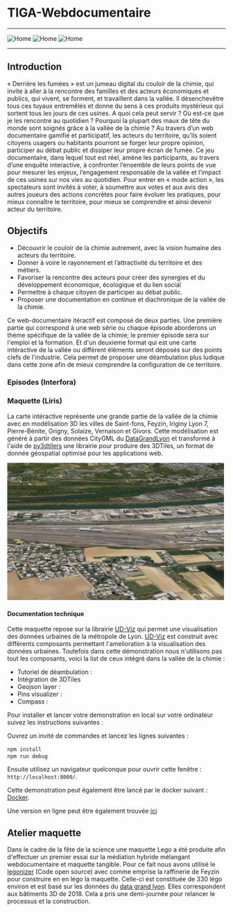# TIGA-Webdocumentaire
***
<p float="left">
<img src="https://github.com/VCityTeam/TIGA-Webdocumentaire/blob/main/documents/pictures/interfora.png" alt="Home" width="150"/>
<img src="https://github.com/VCityTeam/TIGA-Webdocumentaire/blob/main/documents/pictures/liris.png" alt="Home" width="150"/>
 <img src="https://github.com/VCityTeam/TIGA-Webdocumentaire/blob/main/documents/pictures/udl.png" alt="Home" width="150"/>
</p>

***

## Introduction

« Derrière les fumées » est un jumeau digital du couloir de la chimie, qui invite à aller à la rencontre des familles et des acteurs économiques et publics, qui vivent, se forment, et travaillent dans la vallée. Il désenchevêtre tous ces tuyaux entremêlés et donne du sens à ces produits mystérieux qui sortent tous les jours de ces usines. A quoi cela peut servir ? Où est-ce que je les rencontre au quotidien ? Pourquoi la plupart des maux de tête du monde sont soignés grâce à la vallée de la chimie ? Au travers d’un web documentaire gamifié et participatif, les acteurs du territoire, qu’ils soient citoyens usagers ou habitants pourront se forger leur propre opinion, participer au débat public et dissiper leur propre écran de fumée.
Ce jeu documentaire, dans lequel tout est réel, amène les participants, au travers d’une enquête interactive, à confronter l’ensemble de leurs points de vue pour mesurer les enjeux, l’engagement responsable de la vallée et l’impact de ces usines sur nos vies au quotidien. Pour entrer en « mode action », les spectateurs sont invités à voter, à soumettre aux votes et aux avis des autres joueurs des actions concrètes pour faire évoluer les pratiques, pour mieux connaître le territoire, pour mieux se comprendre et ainsi devenir acteur du territoire.


## Objectifs
* Découvrir le couloir de la chimie autrement, avec la vision humaine des acteurs du territoire.
* Donner à voire le rayonnement et l’attractivité du territoire et des métiers.
* Favoriser la rencontre des acteurs pour créer des synergies et du développement économique, écologique et du lien social
* Permettre à chaque citoyen de participer au débat public.
* Proposer une documentation en continue et diachronique de la vallée de la chimie.

Ce web-documentaire itéractif est composé de deux parties. Une première partie qui correspond à une web série ou chaque épisode aborderons un thème spécifique de la vallée de la chimie; le premier épisode sera sur l'emploi et la formation. Et d'un deuxieme format qui est une carte intéractive de la vallée ou différent éléments seront déposés sur des points clefs de l'industrie. Cela permet de proposer une déambulation plus ludique dans cette zone afin de mieux comprendre la configuration de ce territoire. 

### Episodes (Interfora)

### Maquette (Liris)
La carte intéractive représente une grande partie de la vallée de la chimie avec en modélisation 3D les villes de Saint-fons, Feyzin, Iriginy Lyon 7, Pierre-Bénite, Grigny, Solaize, Vernaison et Givors. Cette modélisation est généré à partir des données CityGML du [DataGrandLyon](https://data.grandlyon.com/jeux-de-donnees/maquettes-3d-texturees-2018-communes-metropole-lyon/donnees) et transformé à l'aide de [py3dtilers](https://github.com/VCityTeam/py3dtilers) une librairie pour produire des 3DTiles, un format de donnée géospatial optimisé pour les applications web. 

<p float="center">
<img src="/doc/img/maquette.PNG" alt="Home" width="500"/>
</p>

#### Documentation technique

Cette maquette repose sur la librairie [UD-Viz](https://github.com/VCityTeam/UD-SV) qui permet une visualisation des données urbaines de la métropole de Lyon. [UD-Viz](https://github.com/VCityTeam/UD-SV) est construit avec différents composants permettant l'amelioration à la visualisation des données urbaines. Toutefois dans cette démonstration nous n'utilisons pas tout les composants, voici la list de ceux intégré dans la vallée de la chimie :
- Tutoriel de déambulation :
- Intégration de 3DTiles
- Geojson layer :
- Pins visualizer : 
- Compass :


Pour installer et lancer votre demonstration en local sur votre ordinateur suivez les instructions suivantes :

Ouvrez un invité de commandes et lancez les lignes suivantes :
```
npm install
npm run debug     
```
Ensuite utilisez un navigateur quelconque pour ouvrir cette fenêtre :
`http://localhost:8000/`.

Cette demonstration peut également être lancé par le docker suivant : [Docker]().

Une version en ligne peut être également trouvée [ici](https://www.derrierelesfumees.com/_Contenusdlf/Carte/index.html)  

## Atelier maquette
Dans le cadre de la fête de la science une maquette Lego a été produite afin d'effectuer un premier essai sur la médiation hybride mélangant webdocumentaire et maquette tangible. Pour ce fait nous avons utilisé le [legonizer]() (Code open source) avec comme emprise la raffinerie de Feyzin pour construire en en légo la maquette. Celle-ci est constituée de 330 légo environ et est basé sur les données du [data grand lyon](https://data.grandlyon.com/jeux-de-donnees/maquettes-3d-texturees-2018-communes-metropole-lyon/donnees). Elles correspondent aux bâtiments 3D de 2018. Cela a pris une demi-journée pour relancer le processus et la construction. 
